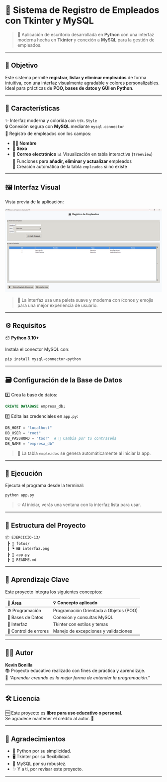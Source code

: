 # 🌟 **Sistema de Registro de Empleados con Tkinter y MySQL**

> 🐍 Aplicación de escritorio desarrollada en **Python** con una interfaz moderna hecha en **Tkinter** y conexión a **MySQL** para la gestión de empleados.

---

## 🎯 **Objetivo**

Este sistema permite **registrar, listar y eliminar empleados** de forma intuitiva, con una interfaz visualmente agradable y colores personalizables.  
Ideal para prácticas de **POO, bases de datos y GUI en Python.**

---

## 🧩 **Características**

✨ Interfaz moderna y colorida con `ttk.Style`  
🔒 Conexión segura con **MySQL** mediante `mysql.connector`  
🧾 Registro de empleados con los campos:
- 🧍‍♂️ **Nombre**
- 🚻 **Sexo**
- 📧 **Correo electrónico**
📊 Visualización en tabla interactiva (`Treeview`)  
🧹 Funciones para **añadir, eliminar y actualizar** empleados  
🧱 Creación automática de la tabla `empleados` si no existe  

---

## 🖼️ **Interfaz Visual**

Vista previa de la aplicación:  

![🖥️ Interfaz de la aplicación](fotos/interfaz.png)

> 🎨 La interfaz usa una paleta suave y moderna con íconos y emojis para una mejor experiencia de usuario.

---

## ⚙️ **Requisitos**

📦 **Python 3.10+**

Instala el conector MySQL con:

```bash
pip install mysql-connector-python
```

---

## 🗃️ **Configuración de la Base de Datos**

1️⃣ Crea la base de datos:

```sql
CREATE DATABASE empresa_db;
```

2️⃣ Edita las credenciales en `app.py`:

```python
DB_HOST = "localhost"
DB_USER = "root"
DB_PASSWORD = "toor"  # 🔐 Cambia por tu contraseña
DB_NAME = "empresa_db"
```

> 🧠 La tabla `empleados` se genera automáticamente al iniciar la app.

---

## 🚀 **Ejecución**

Ejecuta el programa desde la terminal:

```bash
python app.py
```

> 💡 Al iniciar, verás una ventana con la interfaz lista para usar.

---

## 📂 **Estructura del Proyecto**

```plaintext
📦 EJERCICIO-13/
 ┣ 📂 fotos/
 ┃ ┗ 🖼️ interfaz.png
 ┣ 📜 app.py
 ┣ 📜 README.md
```

---

## 🧠 **Aprendizaje Clave**

Este proyecto integra los siguientes conceptos:

| 🧩 Área | 💡 Concepto aplicado |
|:--|:--|
| ⚙️ Programación | Programación Orientada a Objetos (POO) |
| 💾 Bases de Datos | Conexión y consultas MySQL |
| 🎨 Interfaz | Tkinter con estilos y temas |
| 🚨 Control de errores | Manejo de excepciones y validaciones |

---

## 👨‍💻 **Autor**

**Kevin Bonilla**  
📚 Proyecto educativo realizado con fines de práctica y aprendizaje.  
💬 *“Aprender creando es la mejor forma de entender la programación.”*

---

## 🛠️ **Licencia**

🆓 Este proyecto es **libre para uso educativo o personal.**  
Se agradece mantener el crédito al autor. 🙌

---

## 💖 **Agradecimientos**

- 🐍 Python por su simplicidad.  
- 🖥️ Tkinter por su flexibilidad.  
- 💾 MySQL por su robustez.  
- ✨ Y a ti, por revisar este proyecto.

---
